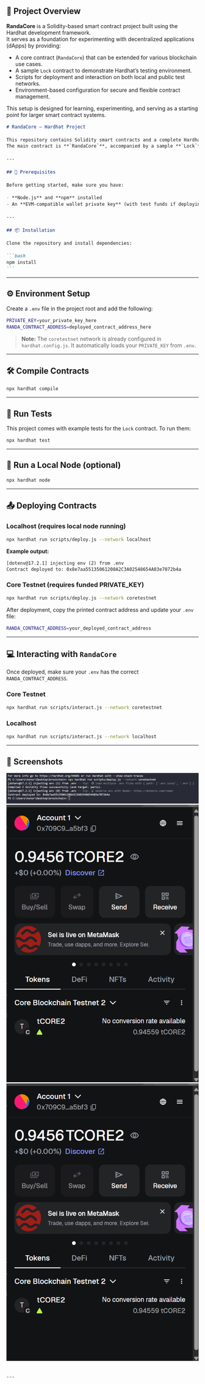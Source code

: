 ## 📖 Project Overview

**RandaCore** is a Solidity-based smart contract project built using the Hardhat development framework.  
It serves as a foundation for experimenting with decentralized applications (dApps) by providing:

- A core contract (`RandaCore`) that can be extended for various blockchain use cases.
- A sample `Lock` contract to demonstrate Hardhat’s testing environment.
- Scripts for deployment and interaction on both local and public test networks.
- Environment-based configuration for secure and flexible contract management.

This setup is designed for learning, experimenting, and serving as a starting point for larger smart contract systems.

````markdown
# RandaCore – Hardhat Project

This repository contains Solidity smart contracts and a complete Hardhat setup for compiling, testing, deploying, and interacting with them.  
The main contract is **`RandaCore`**, accompanied by a sample **`Lock`** contract and an Ignition deployment module.

---

## 🚀 Prerequisites

Before getting started, make sure you have:

- **Node.js** and **npm** installed
- An **EVM-compatible wallet private key** (with test funds if deploying to a public testnet)

---

## 📦 Installation

Clone the repository and install dependencies:

```bash
npm install
```
````

---

## ⚙️ Environment Setup

Create a `.env` file in the project root and add the following:

```bash
PRIVATE_KEY=your_private_key_here
RANDA_CONTRACT_ADDRESS=deployed_contract_address_here
```

> **Note:** The `coretestnet` network is already configured in `hardhat.config.js`. It automatically loads your `PRIVATE_KEY` from `.env`.

---

## 🛠️ Compile Contracts

```bash
npx hardhat compile
```

---

## 🧪 Run Tests

This project comes with example tests for the `Lock` contract. To run them:

```bash
npx hardhat test
```

---

## 🔗 Run a Local Node (optional)

```bash
npx hardhat node
```

---

## 📤 Deploying Contracts

### Localhost (requires local node running)

```bash
npx hardhat run scripts/deploy.js --network localhost
```

**Example output:**

```text
[dotenv@17.2.1] injecting env (2) from .env
Contract deployed to: 0x8e7aa55135061208A2C3A02548654A03e7072b4a
```

### Core Testnet (requires funded PRIVATE_KEY)

```bash
npx hardhat run scripts/deploy.js --network coretestnet
```

After deployment, copy the printed contract address and update your `.env` file:

```bash
RANDA_CONTRACT_ADDRESS=your_deployed_contract_address
```

---

## 💻 Interacting with `RandaCore`

Once deployed, make sure your `.env` has the correct `RANDA_CONTRACT_ADDRESS`.

### Core Testnet

```bash
npx hardhat run scripts/interact.js --network coretestnet
```

### Localhost

```bash
npx hardhat run scripts/interact.js --network localhost
```

---

## 📸 Screenshots

![RandaCore Screenshot](./screenshot.png)
![RandaCore Screenshot](./screenshot1.png)
![RandaCore Screenshot](./screenshot1.png)

```

---


```
